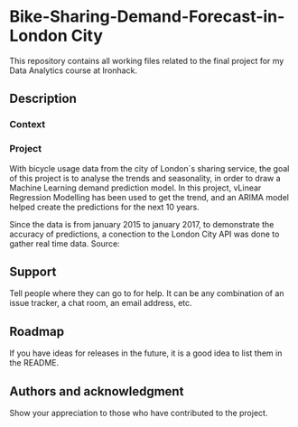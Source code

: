 # Bike-Sharing-Demand-Forecast-in-London City

This repository contains all working files related to the final project for my Data Analytics course at Ironhack. 

## Description

### Context

### Project

With bicycle usage data from the city of London´s sharing service, the goal of this project is to analyse the trends and seasonality, in order to draw a Machine Learning demand prediction model. In this project, vLinear Regression Modelling has been used to get the trend, and an ARIMA model helped create the predictions for the next 10 years. 

Since the data is from january 2015 to january 2017, to demonstrate the accuracy of predictions, a conection to the London City API was done to gather real time data.
Source: 

## Support
Tell people where they can go to for help. It can be any combination of an issue tracker, a chat room, an email address, etc.

## Roadmap
If you have ideas for releases in the future, it is a good idea to list them in the README.

## Authors and acknowledgment
Show your appreciation to those who have contributed to the project.


